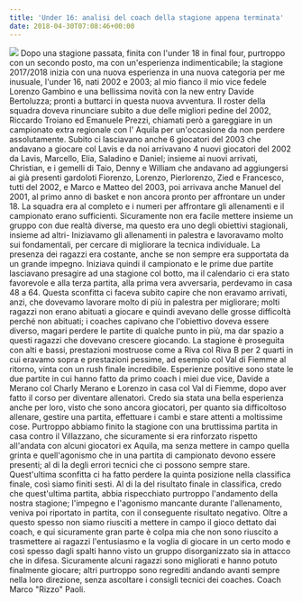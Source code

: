 ```yaml
---
title: 'Under 16: analisi del coach della stagione appena terminata'
date: 2018-04-30T07:08:46+00:00
---
```

![](/images/articoli/U16Squadra2-1024x678.jpg)
Dopo una stagione passata, finita con l'under 18 in final four, purtroppo con un secondo posto, ma con un'esperienza indimenticabile; la stagione 2017/2018 inizia con una nuova esperienza in una nuova categoria per me inusuale, l'under 16, nati 2002 e 2003; al mio fianco il mio vice fedele Lorenzo Gambino e una bellissima novità con la new entry Davide Bertoluzza; pronti a buttarci in questa nuova avventura. Il roster della squadra doveva rinunciare subito a due delle migliori pedine del 2002, Riccardo Troiano ed Emanuele Prezzi, chiamati però a gareggiare in un campionato extra regionale con l' Aquila per un'occasione da non perdere assolutamente. Subito ci lasciavano anche 6 giocatori del 2003 che andavano a giocare col Lavis e da noi arrivavano 4 nuovi giocatori del 2002 da Lavis, Marcello, Elia, Saladino e Daniel; insieme ai nuovi arrivati, Christian, e i gemelli di Taio, Denny e William che andavano ad aggiungersi ai già presenti gardoloti Fiorenzo, Lorenzo, Pierlorenzo, Zied e Francesco, tutti del 2002, e Marco e Matteo del 2003, poi arrivava anche Manuel del 2001, al primo anno di basket e non ancora pronto per affrontare un under 18. La squadra era al completo e i numeri per affrontare gli allenamenti e il campionato erano sufficienti. Sicuramente non era facile mettere insieme un gruppo con due realtà diverse, ma questo era uno degli obiettivi stagionali, insieme ad altri- Iniziavamo gli allenamenti in palestra e lavoravamo molto sui fondamentali, per cercare di migliorare la tecnica individuale. La presenza dei ragazzi era costante, anche se non sempre era supportata da un grande impegno. Iniziava quindi il campionato e le prime due partite lasciavano presagire ad una stagione col botto, ma il calendario ci era stato favorevole e alla terza partita, alla prima vera avversaria, perdevamo in casa 48 a 64. Questa sconfitta ci faceva subito capire che non eravamo arrivati, anzi, che dovevamo lavorare molto di più in palestra per migliorare; molti ragazzi non erano abituati a giocare e quindi avevano delle grosse difficoltà perché non abituati; i coaches capivano che l'obiettivo doveva essere diverso, magari perdere le partite di qualche punto in più, ma dar spazio a questi ragazzi che dovevano crescere giocando. La stagione è proseguita con alti e bassi, prestazioni mostruose come a Riva col Riva B per 2 quarti in cui eravamo sopra e prestazioni pessime, ad esempio col Val di Fiemme al ritorno, vinta con un rush finale incredibile. Esperienze positive sono state le due partite in cui hanno fatto da primo coach i miei due vice, Davide a Merano col Charly Merano e Lorenzo in casa col Val di Fiemme, dopo aver fatto il corso per diventare allenatori. Credo sia stata una bella esperienza anche per loro, visto che sono ancora giocatori, per quanto sia difficoltoso allenare, gestire una partita, effettuare i cambi e stare attenti a moltissime cose. Purtroppo abbiamo finito la stagione con una bruttissima partita in casa contro il Villazzano, che sicuramente si era rinforzato rispetto all'andata con alcuni giocatori ex Aquila, ma senza mettere in campo quella grinta e quell'agonismo che in una partita di campionato devono essere presenti; al di la degli errori tecnici che ci possono sempre stare. Quest'ultima sconfitta ci ha fatto perdere la quinta posizione nella classifica finale, così siamo finiti sesti. Al di la del risultato finale in classifica, credo che quest'ultima partita, abbia rispecchiato purtroppo l'andamento della nostra stagione; l'impegno e l'agonismo mancante durante l'allenamento, veniva poi riportato in partita, con il conseguente risultato negativo. Oltre a questo spesso non siamo riusciti a mettere in campo il gioco dettato dai coach, e qui sicuramente gran parte è colpa mia che non sono riuscito a trasmettere ai ragazzi l'entusiasmo e la voglia di giocare in un certo modo e così spesso dagli spalti hanno visto un gruppo disorganizzato sia in attacco che in difesa. Sicuramente alcuni ragazzi sono migliorati e hanno potuto finalmente giocare; altri purtroppo sono regrediti andando avanti sempre nella loro direzione, senza ascoltare i consigli tecnici dei coaches. Coach Marco "Rizzo" Paoli.
